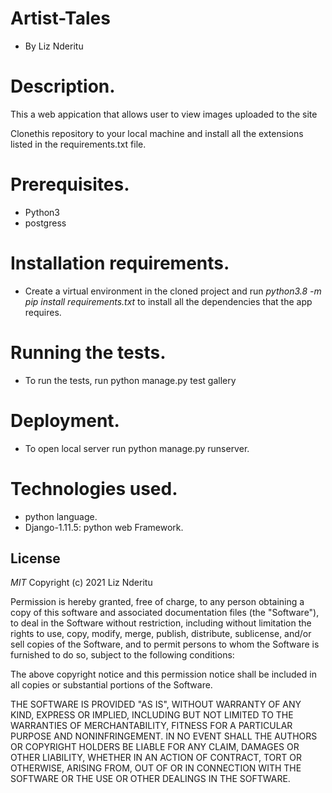 # Artist-Tales
* By Liz Nderitu

# Description.
This a web appication that allows user to view images uploaded to the site

Clonethis repository to your local machine and install all the extensions listed in the requirements.txt file.

# Prerequisites.
* Python3
* postgress

# Installation requirements.
* Create a virtual environment in the cloned project and run *python3.8 -m pip install requirements.txt* to install all the dependencies that the app requires.

# Running the tests.
* To run the tests, run python manage.py test gallery

# Deployment.
* To open local server run python manage.py runserver.

# Technologies used.
* python language.
* Django-1.11.5: python web Framework.

## License
*MIT* Copyright (c) 2021 Liz Nderitu

Permission is hereby granted, free of charge, to any person obtaining a copy
of this software and associated documentation files (the "Software"), to deal
in the Software without restriction, including without limitation the rights
to use, copy, modify, merge, publish, distribute, sublicense, and/or sell
copies of the Software, and to permit persons to whom the Software is
furnished to do so, subject to the following conditions:

The above copyright notice and this permission notice shall be included in all
copies or substantial portions of the Software.

THE SOFTWARE IS PROVIDED "AS IS", WITHOUT WARRANTY OF ANY KIND, EXPRESS OR
IMPLIED, INCLUDING BUT NOT LIMITED TO THE WARRANTIES OF MERCHANTABILITY,
FITNESS FOR A PARTICULAR PURPOSE AND NONINFRINGEMENT. IN NO EVENT SHALL THE
AUTHORS OR COPYRIGHT HOLDERS BE LIABLE FOR ANY CLAIM, DAMAGES OR OTHER
LIABILITY, WHETHER IN AN ACTION OF CONTRACT, TORT OR OTHERWISE, ARISING FROM,
OUT OF OR IN CONNECTION WITH THE SOFTWARE OR THE USE OR OTHER DEALINGS IN THE
SOFTWARE.
